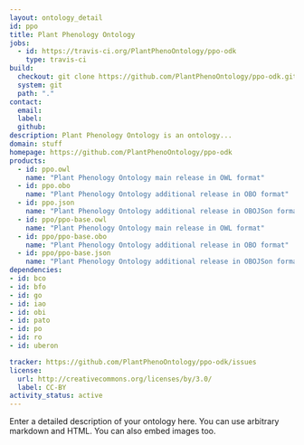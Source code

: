 ```yaml
---
layout: ontology_detail
id: ppo
title: Plant Phenology Ontology
jobs:
  - id: https://travis-ci.org/PlantPhenoOntology/ppo-odk
    type: travis-ci
build:
  checkout: git clone https://github.com/PlantPhenoOntology/ppo-odk.git
  system: git
  path: "."
contact:
  email: 
  label: 
  github: 
description: Plant Phenology Ontology is an ontology...
domain: stuff
homepage: https://github.com/PlantPhenoOntology/ppo-odk
products:
  - id: ppo.owl
    name: "Plant Phenology Ontology main release in OWL format"
  - id: ppo.obo
    name: "Plant Phenology Ontology additional release in OBO format"
  - id: ppo.json
    name: "Plant Phenology Ontology additional release in OBOJSon format"
  - id: ppo/ppo-base.owl
    name: "Plant Phenology Ontology main release in OWL format"
  - id: ppo/ppo-base.obo
    name: "Plant Phenology Ontology additional release in OBO format"
  - id: ppo/ppo-base.json
    name: "Plant Phenology Ontology additional release in OBOJSon format"
dependencies:
- id: bco
- id: bfo
- id: go
- id: iao
- id: obi
- id: pato
- id: po
- id: ro
- id: uberon

tracker: https://github.com/PlantPhenoOntology/ppo-odk/issues
license:
  url: http://creativecommons.org/licenses/by/3.0/
  label: CC-BY
activity_status: active
---
```


Enter a detailed description of your ontology here. You can use arbitrary markdown and HTML.
You can also embed images too.

